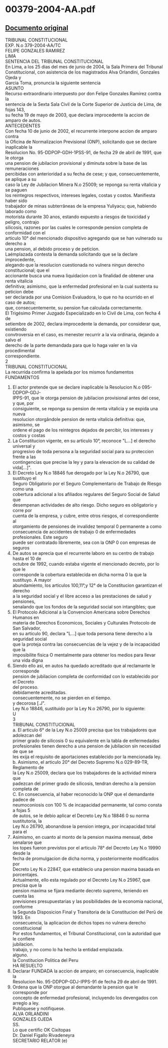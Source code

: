 
00379-2004-AA.pdf
=================
  
[Documento original](https://tc.gob.pe/jurisprudencia/2005/00379-2004-AA.pdf)  
---  
TRIBUNAL CONSTITUCIONAL  
EXP. N.o 379-2004-AA/TC  
FELIPE GONZALES RAMIREZ  
LIMA  
SENTENCIA DEL TRIBUNAL CONSTITUCIONAL  
En Lima, a los 25 dias del mes de junio de 2004, la Sala Primera del Tribunal  
Constitucional, con asistencia de los magistrados Alva Orlandini, Gonzales Ojeda y  
Garcia Toma, pronuncia la siguiente sentencia  
ASUNTO  
Recurso extraordinario interpuesto por don Felipe Gonzales Ramirez contra la  
sentencia de la Sexta Sala Civil de la Corte Superior de Justicia de Lima, de fojas 143,  
su fecha 19 de mayo de 2003, que declara improcedente la accion de amparo de autos.  
ANTECEDENTES  
Con fecha 10 de junio de 2002, el recurrente interpone accion de amparo contra  
la Oficina de Normalizacion Previsional (ONP), solicitando que se declare inaplicable la  
Resolucion No. 95-DDPOP-GDH-1PSS-91, de fecha 29 de abril de 1991, que le otorga  
una pension de jubilacion provisional y diminuta sobre la base de las remuneraciones  
percibidas con anterioridad a su fecha de cese; y que, consecuentemente, se aplique a su  
caso la Ley de Jubilacion Minera N.o 25009; se reponga su renta vitalicia y se paguen  
los reintegros respectivos, intereses legales, costas y costos. Manifiesta haber sido  
trabajador de minas subterrâneas de la empresa Yuliyacu; que, habiendo laborado como  
motorista durante 30 anos, estando expuesto a riesgos de toxicidad y peligro, contrajo  
silicosis, razones por las cuales le corresponde pension completa de conformidad con el  
articulo 10° del mencionado dispositivo agregando que se han vulnerado su derecho a  
una pension, al debido proceso y de peticion.  
Laémplazada contesta la demanda solicitando que se la declare improcedente,  
alegando que la resolucion cuestionada no vulnera ningun derecho constitucional; que el  
accionante busca una nueva liquidacion con la finalidad de obtener una renta vitalicia  
definitiva; asimismo, que la enfermedad profesional en la cual sustenta su peticion debe  
ser declarada por una Comision Evaluadora, lo que no ha ocurrido en el caso de autos;  
que, consecuentemente, su pension fue calculada correctamente.  
El Trigésimo Primer Juzgado Especializado en lo Civil de Lima, con fecha 4 de  
setiembre de 2002, declara improcedente la demanda, por considerar que, existiendo  
convtroversia en el caso, es menester recurrir a la via ordinaria, dejando a salvo el  
derecho de la parte demandada para que lo haga valer en la via procedimental  
correspondiente.  
2  
TRIBUNAL CONSTITUCIONAL  
La recurrida confirma la apelada por los mismos fundamentos  
FUNDAMENTOS  
1. El actor pretende que se declare inaplicable la Resolucion N.o 095-DDPOP-GDJ-  
IPPS-91, que le otorga pension de jubilacion provisional antes del cese, y que, por  
consiguiente, se reponga su pension de renta vitalicia y se expida una nueva  
resolucion otorgândole pension de renta vitalicia definitiva: que, asimismo, se  
ordene el pago de los reintegros dejados de percibir, los intereses y costos y costas  
2. La Constitucion vigente, en su articulo 10°, reconoce "L...] el derecho universal y  
progresivo de toda persona a la seguridad social para su proteccion frente a las  
contingencias que precise la ley y para la elevacion de su calidad de vida[...]".  
3. El Decreto Ley N.o 18846 fue derogado por la Ley N.o 26790, que sustituyo el  
Seguro Obligatorio por el Seguro Complementario de Trabajo de Riesgo como una  
cobertura adicional a los afiliados regulares del Seguro Social de Salud que  
desempenan actividades de alto riesgo. Dicho seguro es obligatorio y corre por  
cuenta de la empresa, y cubre, entre otros riesgos, el correspondiente al  
otorgamiento de pensiones de invalidez temporal 0 permanente a como  
consecuencia de accidentes de trabajo 0 de enfermedades profesionales. Este seguro  
puede ser contratado libremente, sea con la ONP 0 con empresas de seguros  
4. De autos se aprecia que el recurrente laboro en su centro de trabajo hasta el 10 de  
octubre de 1992, cuando estaba vigente el mencionado decreto, por lo que le  
corresponde la cobertura establecida en dicha norma 0 la que la sustituyo. A mayor  
abundamiento, los articulos 100,11°,y 12° de la Constitucion garantizan el derecho  
a la seguridad social y el libre acceso a las prestaciones de salud y pensiones,  
senalando que los fondos de la seguridad social son intangibles; que  
5. El Protocolo Adicional a la Convencion Americana sobre Derechos Humanos en  
materia de Derechos Economicos, Sociales y Culturales Protocolo de San Salvador,  
en su articulo 90, declara "L...] que toda persona tiene derecho a la seguridad social  
que la proteja contra las consecuencias de la vejez y de la incapacidad que la  
imposibilite fisica O mentalmente para obtener los medios para llevar una vida digna  
6. Siendo ello asi, en autos ha quedado acreditado que al reclamante le corresponde  
pension de jubilacion completa de conformidad con lo establecido por el Decreto  
del proceso.  
debidamente acreditadas.  
consecuentemente, no se pierden en el tiempo.  
y decorosa [.J".  
Ley N.o 18846, sustituido por la Ley N.o 26790, por lo siguiente:  
U  
3  
TRIBUNAL CONSTITUCIONAL  
a. El articulo 6° de la Ley N.o 25009 precisa que los trabajadores que adolezcan del  
primer grado de silicosis 0 su equivalente en la tabla de enfermedades  
profesionales tienen derecho a una pension de jubilacion sin necesidad de que se  
les exija el requisito de aportaciones establecido por la mencionada ley.  
b. Asimismo, el articulo 20° del Decreto Supremo N.o 029-89-TR, Reglamento de  
la Ley N.o 25009, declara que los trabajadores de la actividad minera que  
padezcan del primer grado de silicosis, tendran derecho a la pension completa de  
C. En consecuencia, al haber reconocido la ONP que el demandante padece de  
neumoconiosis con 100 % de incapacidad permanente, tal como consta a fojas 5  
de autos, se le debio aplicar el Decreto Ley N.o 18846 0 su norma sustitutoria, la  
Ley N.o 26790, abonandose la pension integra, por incapacidad total para el  
7. Asimismo, en cuanto al monto de la pension maxima mensual, debe senalarse que  
los topes fueron previstos por el articulo 78° del Decreto Ley N.o 19990 desde la  
fecha de promulgacion de dicha norma, y posteriormente modificados por  
Decreto Ley N.o 22847, que establecio una pension maxima basada en porcentajes.  
Actualmente, ello esta regulado por el Decreto Ley N.o 25967, que precisa que la  
pension maxima se fijara mediante decreto supremo, teniendo en cuenta las  
previsiones presupuestarias y las posibilidades de la economia nacional, conforme  
la Segunda Disposicion Final y Transitoria de la Constitucion del Perû de 1993. En  
consecuencia, la aplicacion de dichos topes no vulnera derecho constitucional  
Por estos fundamentos, el Tribunal Constitucional, con la autoridad que le confiere  
jubilacion.  
trabajo, y no como lo ha hecho la entidad emplazada.  
alguno.  
la Constitucion Politica del Peru  
HA RESUELTO  
1. Declarar FUNDADA la accion de amparo; en consecuencia, inaplicable la  
Resolucion No. 95-DDPOP-GDJ-IPPS-91 de fecha 29 de abril de 1991.  
2. Ordena que la ONP otorgue al demandante la pension que le corresponde por  
concepto de enfermedad profesional, incluyendo los devengados con arreglo a ley.  
Publiquese y notifiquese.  
ALVA ORLANDINI  
GONZALES OJEDA  
SS.  
Lo que certific OK Cixitopas  
Dr. Daniel Figallo Rivadeneyra  
SECRETARIO RELATOR (e)